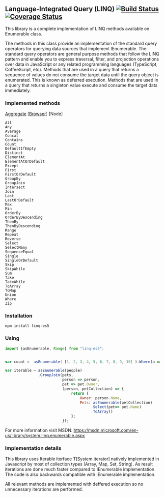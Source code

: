 ## Language-Integrated Query (LINQ) [![Build Status](https://travis-ci.org/ENikS/LINQ.svg?branch=master)](https://travis-ci.org/ENikS/LINQ) [![Coverage Status](https://coveralls.io/repos/github/ENikS/LINQ/badge.svg?branch=master)](https://coveralls.io/github/ENikS/LINQ?branch=master)

This library is a complete implementation of LINQ methods available on Enumerable class. 

The methods in this class provide an implementation of the standard query operators for querying data sources that implement IEnumerable<T>. The standard query operators are general purpose methods that follow the LINQ pattern and enable you to express traversal, filter, and projection operations over data in JavaScript or any related programming languages (TypeScript, CoffeeScript, etc).
Methods that are used in a query that returns a sequence of values do not consume the target data until the query object is enumerated. This is known as deferred execution. Methods that are used in a query that returns a singleton value execute and consume the target data immediately.

### Implemented methods
[Aggregate](https://msdn.microsoft.com/en-us/library/bb549218.aspx) [[Browser](https://jsfiddle.net/ENikS/wx3sehr5/)] [Node]
```
All
Any 
Average
Concat 
Contains
Count 
DefaultIfEmpty
Distinct 
ElementAt
ElementAtOrDefault 
Except
First 
FirstOrDefault
GroupBy
GroupJoin
Intersect
Join
Last
LastOrDefault
Max
Min
OrderBy
OrderByDescending
ThenBy
ThenByDescending
Range
Repeat
Reverse
Select
SelectMany
SequenceEqual
Single
SingleOrDefault
Skip
SkipWhile
Sum
Take
TakeWhile
ToArray
ToMap
Union
Where
Zip
```

### Installation
```
npm install linq-es5
```

### Using
```javascript
import {asEnumerable, Range} from "linq-es5";


var count =  asEnumerable( [1, 2, 3, 4, 5, 6, 7, 8, 9, 10] ).Where(a => a % 2 == 1).Count()

var iterable = asEnumerable(people)
               .GroupJoin(pets,
                          person => person, 
                          pet => pet.Owner,
                          (person, petCollection) => {
                              return {
                                  Owner: person.Name,
                                  Pets: asEnumerable(petCollection)
                                       .Select(pet=> pet.Name)
                                       .ToArray()
                              };
                          });

```
For more information visit MSDN: https://msdn.microsoft.com/en-us/library/system.linq.enumerable.aspx 

### Implementation details
This library uses Iterable iterface T[System.iterator] natively implemented in Javascript by most of collection types (Array, Map, Set, String). As result iterations are done much faster compared to IEnumerable implementation. The code is also backwards compatible with IEnumerable implementation. 

All relevant methods are implemented with deffered execution so no unnecessary iterations are performed. 
